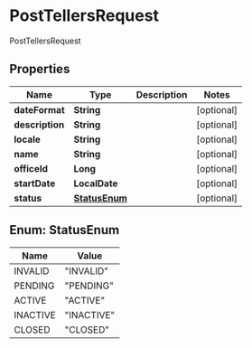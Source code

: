 

# PostTellersRequest

PostTellersRequest

## Properties

| Name | Type | Description | Notes |
|------------ | ------------- | ------------- | -------------|
|**dateFormat** | **String** |  |  [optional] |
|**description** | **String** |  |  [optional] |
|**locale** | **String** |  |  [optional] |
|**name** | **String** |  |  [optional] |
|**officeId** | **Long** |  |  [optional] |
|**startDate** | **LocalDate** |  |  [optional] |
|**status** | [**StatusEnum**](#StatusEnum) |  |  [optional] |



## Enum: StatusEnum

| Name | Value |
|---- | -----|
| INVALID | &quot;INVALID&quot; |
| PENDING | &quot;PENDING&quot; |
| ACTIVE | &quot;ACTIVE&quot; |
| INACTIVE | &quot;INACTIVE&quot; |
| CLOSED | &quot;CLOSED&quot; |



